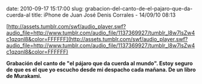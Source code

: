 date: 2010-09-17 15:17:00
slug: grabacion-del-canto-de-el-pajaro-que-da-cuerda-al
title: iPhone de Juan José Denis Corrales - 14/09/10 08:13

[http://assets.tumblr.com/swf/audio_player.swf?audio_file=http://www.tumblr.com/audio_file/1137369927/tumblr_l8w7lsZw4c1qzqnl8&color=FFFFFF](http://assets.tumblr.com/swf/audio_player.swf?audio_file=http://www.tumblr.com/audio_file/1137369927/tumblr_l8w7lsZw4c1qzqnl8&color=FFFFFF)

**Grabación del canto de "el pájaro que da cuerda al mundo". Estoy seguro de que es el que yo escucho desde mi despacho cada mañana. De un libro de Murakami.**

